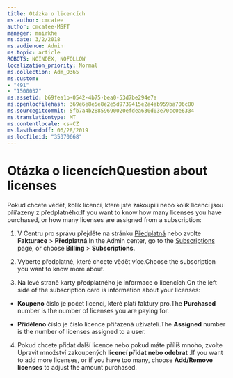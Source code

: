 ```yaml
---
title: Otázka o licencích
ms.author: cmcatee
author: cmcatee-MSFT
manager: mnirkhe
ms.date: 3/2/2018
ms.audience: Admin
ms.topic: article
ROBOTS: NOINDEX, NOFOLLOW
localization_priority: Normal
ms.collection: Adm_O365
ms.custom:
- "491"
- "1500032"
ms.assetid: b69fea1b-0542-4b75-bea0-53d7be294e7a
ms.openlocfilehash: 369e6e8e5e8e2e5d9739415e2a4ab959ba706c80
ms.sourcegitcommit: 5fb7a4b28859690020efdea630d03e70cc0e6334
ms.translationtype: MT
ms.contentlocale: cs-CZ
ms.lasthandoff: 06/28/2019
ms.locfileid: "35370668"
---
```

# <a name="question-about-licenses"></a><span data-ttu-id="29791-102">Otázka o licencích</span><span class="sxs-lookup"><span data-stu-id="29791-102">Question about licenses</span></span>

<span data-ttu-id="29791-103">Pokud chcete vědět, kolik licencí, které jste zakoupili nebo kolik licencí jsou přiřazeny z předplatného:</span><span class="sxs-lookup"><span data-stu-id="29791-103">If you want to know how many licenses you have purchased, or how many licenses are assigned from a subscription:</span></span>
  
1. <span data-ttu-id="29791-104">V Centru pro správu přejděte na stránku [Předplatná](https://go.microsoft.com/fwlink/p/?linkid=842054) nebo zvolte **Fakturace** \> **Předplatná**.</span><span class="sxs-lookup"><span data-stu-id="29791-104">In the Admin center, go to the [Subscriptions](https://go.microsoft.com/fwlink/p/?linkid=842054) page, or choose **Billing** \> **Subscriptions**.</span></span>

2. <span data-ttu-id="29791-105">Vyberte předplatné, které chcete vědět více.</span><span class="sxs-lookup"><span data-stu-id="29791-105">Choose the subscription you want to know more about.</span></span>

3. <span data-ttu-id="29791-106">Na levé straně karty předplatného je informace o licencích:</span><span class="sxs-lookup"><span data-stu-id="29791-106">On the left side of the subscription card is information about your licenses:</span></span>

  - <span data-ttu-id="29791-107">**Koupeno** číslo je počet licencí, které platí faktury pro.</span><span class="sxs-lookup"><span data-stu-id="29791-107">The **Purchased** number is the number of licenses you are paying for.</span></span>

  - <span data-ttu-id="29791-108">**Přiděleno** číslo je číslo licence přiřazená uživateli.</span><span class="sxs-lookup"><span data-stu-id="29791-108">The **Assigned** number is the number of licenses assigned to a user.</span></span>

4. <span data-ttu-id="29791-109">Pokud chcete přidat další licence nebo pokud máte příliš mnoho, zvolte Upravit množství zakoupených **licencí přidat nebo odebrat** .</span><span class="sxs-lookup"><span data-stu-id="29791-109">If you want to add more licenses, or if you have too many, choose **Add/Remove licenses** to adjust the amount purchased.</span></span>
